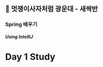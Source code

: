 <div>
  <h2>🦁 멋쟁이사자처럼 광운대 - 새싹반</h2>

  <h3>Spring 배우기 <br></h3>
  <h5>Using IntelliJ</h5>
</div>

<div>
  <h1>Day 1 Study</h1>
  
</div>
